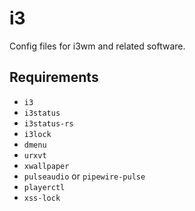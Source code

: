 # i3

Config files for i3wm and related software.

## Requirements

- `i3`
- `i3status`
- `i3status-rs`
- `i3lock`
- `dmenu`
- `urxvt`
- `xwallpaper`
- `pulseaudio` or `pipewire-pulse`
- `playerctl`
- `xss-lock`
